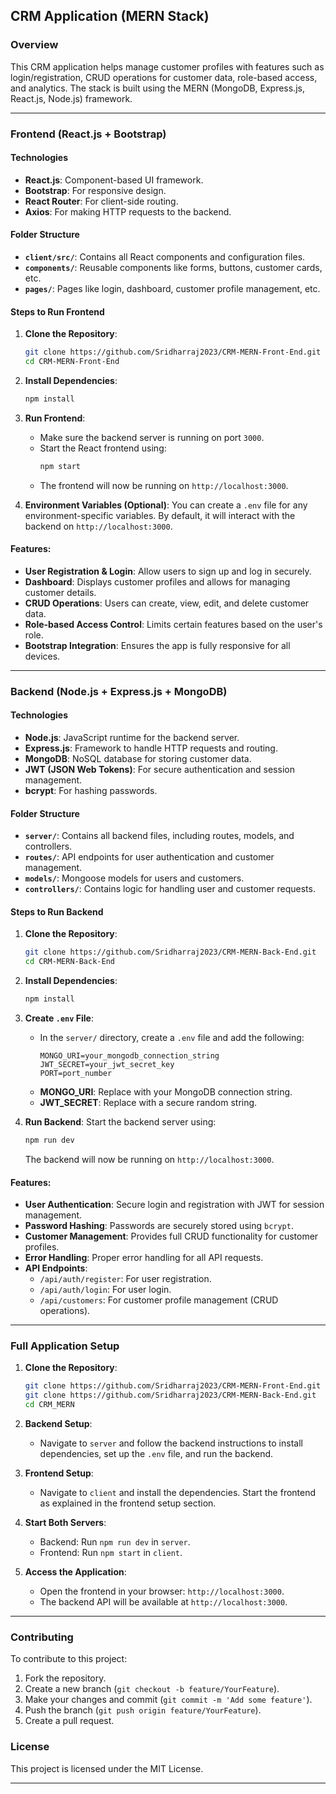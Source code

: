 ## CRM Application (MERN Stack)

### Overview
This CRM application helps manage customer profiles with features such as login/registration, CRUD operations for customer data, role-based access, and analytics. The stack is built using the MERN (MongoDB, Express.js, React.js, Node.js) framework.

---

### Frontend (React.js + Bootstrap)

#### Technologies
- **React.js**: Component-based UI framework.
- **Bootstrap**: For responsive design.
- **React Router**: For client-side routing.
- **Axios**: For making HTTP requests to the backend.

#### Folder Structure
- **`client/src/`**: Contains all React components and configuration files.
- **`components/`**: Reusable components like forms, buttons, customer cards, etc.
- **`pages/`**: Pages like login, dashboard, customer profile management, etc.

#### Steps to Run Frontend

1. **Clone the Repository**:
   ```bash
   git clone https://github.com/Sridharraj2023/CRM-MERN-Front-End.git
   cd CRM-MERN-Front-End
   ```

2. **Install Dependencies**:
   ```bash
   npm install
   ```

3. **Run Frontend**:
   - Make sure the backend server is running on port `3000`.
   - Start the React frontend using:
     ```bash
     npm start
     ```
   - The frontend will now be running on `http://localhost:3000`.

4. **Environment Variables (Optional)**:
   You can create a `.env` file for any environment-specific variables. By default, it will interact with the backend on `http://localhost:3000`.

#### Features:
- **User Registration & Login**: Allow users to sign up and log in securely.
- **Dashboard**: Displays customer profiles and allows for managing customer details.
- **CRUD Operations**: Users can create, view, edit, and delete customer data.
- **Role-based Access Control**: Limits certain features based on the user's role.
- **Bootstrap Integration**: Ensures the app is fully responsive for all devices.
  
---

### Backend (Node.js + Express.js + MongoDB)

#### Technologies
- **Node.js**: JavaScript runtime for the backend server.
- **Express.js**: Framework to handle HTTP requests and routing.
- **MongoDB**: NoSQL database for storing customer data.
- **JWT (JSON Web Tokens)**: For secure authentication and session management.
- **bcrypt**: For hashing passwords.

#### Folder Structure
- **`server/`**: Contains all backend files, including routes, models, and controllers.
- **`routes/`**: API endpoints for user authentication and customer management.
- **`models/`**: Mongoose models for users and customers.
- **`controllers/`**: Contains logic for handling user and customer requests.

#### Steps to Run Backend

1. **Clone the Repository**:
   ```bash
   git clone https://github.com/Sridharraj2023/CRM-MERN-Back-End.git
   cd CRM-MERN-Back-End
   ```

2. **Install Dependencies**:
   ```bash
   npm install
   ```

3. **Create `.env` File**:
   - In the `server/` directory, create a `.env` file and add the following:
     ```
     MONGO_URI=your_mongodb_connection_string
     JWT_SECRET=your_jwt_secret_key
     PORT=port_number
     ```
   - **MONGO_URI**: Replace with your MongoDB connection string.
   - **JWT_SECRET**: Replace with a secure random string.

4. **Run Backend**:
   Start the backend server using:
   ```bash
   npm run dev
   ```
   The backend will now be running on `http://localhost:3000`.

#### Features:
- **User Authentication**: Secure login and registration with JWT for session management.
- **Password Hashing**: Passwords are securely stored using `bcrypt`.
- **Customer Management**: Provides full CRUD functionality for customer profiles.
- **Error Handling**: Proper error handling for all API requests.
- **API Endpoints**:
  - `/api/auth/register`: For user registration.
  - `/api/auth/login`: For user login.
  - `/api/customers`: For customer profile management (CRUD operations).

---

### Full Application Setup

1. **Clone the Repository**:
   ```bash
   git clone https://github.com/Sridharraj2023/CRM-MERN-Front-End.git
   git clone https://github.com/Sridharraj2023/CRM-MERN-Back-End.git
   cd CRM_MERN
   ```

2. **Backend Setup**:
   - Navigate to `server` and follow the backend instructions to install dependencies, set up the `.env` file, and run the backend.

3. **Frontend Setup**:
   - Navigate to `client` and install the dependencies. Start the frontend as explained in the frontend setup section.

4. **Start Both Servers**:
   - Backend: Run `npm run dev` in `server`.
   - Frontend: Run `npm start` in `client`.

5. **Access the Application**:
   - Open the frontend in your browser: `http://localhost:3000`.
   - The backend API will be available at `http://localhost:3000`.

---

### Contributing
To contribute to this project:
1. Fork the repository.
2. Create a new branch (`git checkout -b feature/YourFeature`).
3. Make your changes and commit (`git commit -m 'Add some feature'`).
4. Push the branch (`git push origin feature/YourFeature`).
5. Create a pull request.

### License
This project is licensed under the MIT License.

---
